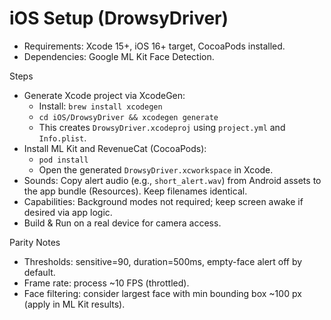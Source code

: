 # iOS Setup (DrowsyDriver)

- Requirements: Xcode 15+, iOS 16+ target, CocoaPods installed.
- Dependencies: Google ML Kit Face Detection.

Steps
- Generate Xcode project via XcodeGen:
  - Install: `brew install xcodegen`
  - `cd iOS/DrowsyDriver && xcodegen generate`
  - This creates `DrowsyDriver.xcodeproj` using `project.yml` and `Info.plist`.
- Install ML Kit and RevenueCat (CocoaPods):
  - `pod install`
  - Open the generated `DrowsyDriver.xcworkspace` in Xcode.
- Sounds: Copy alert audio (e.g., `short_alert.wav`) from Android assets to the app bundle (Resources). Keep filenames identical.
- Capabilities: Background modes not required; keep screen awake if desired via app logic.
- Build & Run on a real device for camera access.

Parity Notes
- Thresholds: sensitive=90, duration=500ms, empty-face alert off by default.
- Frame rate: process ~10 FPS (throttled).
- Face filtering: consider largest face with min bounding box ~100 px (apply in ML Kit results).
